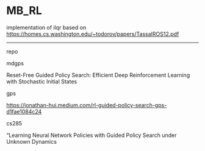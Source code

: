 # MB_RL

implementation of ilqr
based on https://homes.cs.washington.edu/~todorov/papers/TassaIROS12.pdf

* * * 

repo

mdgps

Reset-Free Guided Policy Search: Efficient Deep Reinforcement
Learning with Stochastic Initial States

gps

https://jonathan-hui.medium.com/rl-guided-policy-search-gps-d1fae1084c24

cs285

“Learning Neural Network Policies with Guided Policy
Search under Unknown Dynamics
